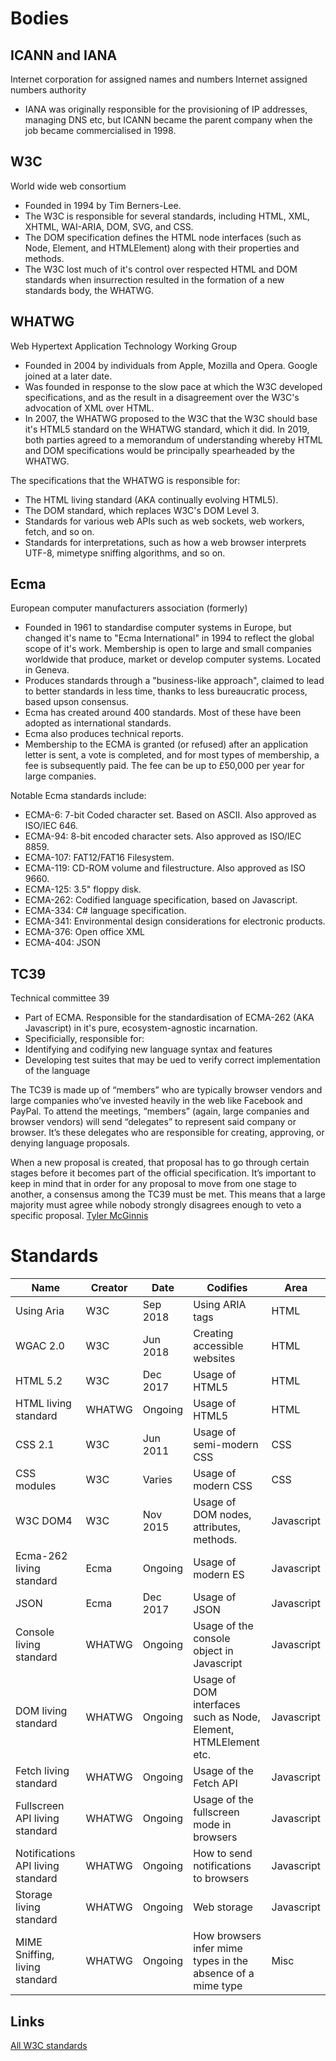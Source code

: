 # Bodies

## ICANN and IANA
				
Internet corporation for assigned names and numbers
Internet assigned numbers authority

* IANA was originally responsible for the provisioning of IP addresses, managing DNS etc, but ICANN became the parent company when the job became commercialised in 1998.					

## W3C

World wide web consortium

* Founded in 1994 by Tim Berners-Lee.
* The W3C is responsible for several standards, including HTML, XML, XHTML, WAI-ARIA, DOM, SVG, and CSS.
* The DOM specification defines the HTML node interfaces (such as Node, Element, and HTMLElement) along with their properties and methods.
* The W3C lost much of it's control over respected HTML and DOM standards when insurrection resulted in the formation of  a new standards body, the WHATWG.

## WHATWG

Web Hypertext Application Technology Working Group

* Founded in 2004 by individuals from Apple, Mozilla and Opera. Google joined at a later date.
* Was founded in response to the slow pace at which the W3C developed specifications, and as the result in a disagreement over the W3C's advocation of XML over HTML.
* In 2007, the WHATWG proposed to the W3C that the W3C should base it's HTML5 standard on the WHATWG standard, which it did. In 2019, both parties agreed to a memorandum of understanding whereby HTML and DOM specifications would be principally spearheaded by the WHATWG.

The specifications that the WHATWG is responsible for:

* The HTML living standard (AKA continually evolving HTML5).
* The DOM standard, which replaces W3C's DOM Level 3.
* Standards for various web APIs such as web sockets, web workers, fetch, and so on.
* Standards for interpretations, such as how a web browser interprets UTF-8, mimetype sniffing algorithms, and so on.

## Ecma

European computer manufacturers association (formerly)

* Founded in 1961 to standardise computer systems in Europe, but changed it's name to "Ecma International" in 1994 to reflect the global scope of it's work. Membership is open to large and small companies worldwide that produce, market or develop computer systems. Located in Geneva.
* Produces standards through a "business-like approach", claimed to lead to better standards in less time, thanks to less bureaucratic process, based upson consensus.
* Ecma has created around 400 standards. Most of these have been adopted as international standards.
* Ecma also produces technical reports.
* Membership to the ECMA is granted (or refused) after an application letter is sent, a vote is completed, and for most types of membership, a fee is subsequently paid. The fee can be up to £50,000 per year for large companies.

Notable Ecma standards include:

* ECMA-6: 7-bit Coded character set. Based on ASCII. Also approved as ISO/IEC 646.
* ECMA-94: 8-bit encoded character sets. Also approved as ISO/IEC 8859.
* ECMA-107: FAT12/FAT16 Filesystem.
* ECMA-119: CD-ROM volume and filestructure. Also approved as ISO 9660.
* ECMA-125: 3.5" floppy disk.
* ECMA-262: Codified language specification, based on Javascript.
* ECMA-334: C# language specification.
* ECMA-341: Environmental design considerations for electronic products.
* ECMA-376: Open office XML
* ECMA-404: JSON

## TC39

Technical committee 39

* Part of ECMA. Responsible for the standardisation of ECMA-262 (AKA Javascript) in it's pure, ecosystem-agnostic incarnation.
* Specificially, responsible for:
* Identifying and codifying new language syntax and features
* Developing test suites that may be ued to verify correct implementation of the language

The TC39 is made up of “members” who are typically browser vendors and large companies who’ve invested heavily in the web like Facebook and PayPal. To attend the meetings, “members” (again, large companies and browser vendors) will send “delegates” to represent said company or browser. It’s these delegates who are responsible for creating, approving, or denying language proposals.

When a new proposal is created, that proposal has to go through certain stages before it becomes part of the official specification. It’s important to keep in mind that in order for any proposal to move from one stage to another, a consensus among the TC39 must be met. This means that a large majority must agree while nobody strongly disagrees enough to veto a specific proposal.
[Tyler McGinnis](https://tylermcginnis.com/ecmascript)

# Standards

| Name                              | Creator | Date     | Codifies                                                        | Area       |
|-----------------------------------|---------|----------|-----------------------------------------------------------------|------------|
| Using Aria                        | W3C     | Sep 2018 | Using ARIA tags                                                 | HTML       |
| WGAC 2.0                          | W3C     | Jun 2018 | Creating accessible websites                                    | HTML       |
| HTML 5.2                          | W3C     | Dec 2017 | Usage of HTML5                                                  | HTML       |
| HTML living standard              | WHATWG  | Ongoing  | Usage of HTML5                                                  | HTML       |
| CSS 2.1                           | W3C     | Jun 2011 | Usage of semi-modern CSS                                        | CSS        |
| CSS modules                       | W3C     | Varies   | Usage of modern CSS                                             | CSS        |
| W3C DOM4                          | W3C     | Nov 2015 | Usage of DOM nodes, attributes, methods.                        | Javascript |
| Ecma-262 living standard          | Ecma    | Ongoing  | Usage of modern ES                                              | Javascript |
| JSON                              | Ecma    | Dec 2017 | Usage of JSON                                                   | Javascript |
| Console living standard           | WHATWG  | Ongoing  | Usage of the console object in Javascript                       | Javascript |
| DOM living standard               | WHATWG  | Ongoing  | Usage of DOM interfaces such as Node, Element, HTMLElement etc. | Javascript |
| Fetch living standard             | WHATWG  | Ongoing  | Usage of the Fetch API                                          | Javascript |
| Fullscreen API living standard    | WHATWG  | Ongoing  | Usage of the fullscreen mode in browsers                        | Javascript |
| Notifications API living standard | WHATWG  | Ongoing  | How to send notifications to browsers                           | Javascript |
| Storage living standard           | WHATWG  | Ongoing  | Web storage                                                     | Javascript |
| MIME Sniffing, living standard    | WHATWG  | Ongoing  | How browsers infer mime types in the absence of a mime type     | Misc       |

## Links

[All W3C standards](https://www.w3.org/TR)
